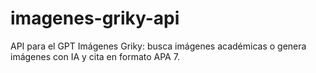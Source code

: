 # imagenes-griky-api
API para el GPT Imágenes Griky: busca imágenes académicas o genera imágenes con IA y cita en formato APA 7.
